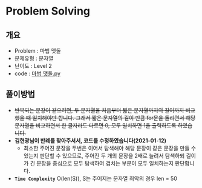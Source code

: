 # Problem Solving

## 개요

- Problem : 마법 맷돌
- 문제유형 : 문자열
- 난이도 : Level 2
- code : [마법 맷돌.py](https://kdt-gitlab.elice.io/yjk5309/algorithm-study-02/-/blob/master/3주차/2021-01-09/정소원/마법%20맷돌.py)

## 풀이방법

- ~~반복되는 문장이 같으려면, 두 문자열을 처음부터 짧은 문자열까지의 길이까지 비교했을 때 일치해야만 합니다. 그래서 짧은 문자열의 길이 만큼 for문을 돌리면서 해당 문자열을 비교하면서 한 글자라도 다르면 0, 모두 일치하면 1을 출력하도록 하였습니다.~~
- **김현광님이 반례를 찾아주셔서, 코드를 수정하였습니다(2021-01-12)**
  - 최소한 주어진 문장을 두번은 이어서 탐색해야 해당 문장이 같은 문장을 만들 수 있는지 판단할 수 있으므로, 주어진 두 개의 문장을 2배로 늘려서 탐색하되 길이가 긴 문장을 중심으로 모두 탐색하여 겹치는 부분이 모두 일치하는지 판단합니다.
- **`Time Complexity`** O(len(S)), S는 주어지는 문자열 최악의 경우 len = 50
